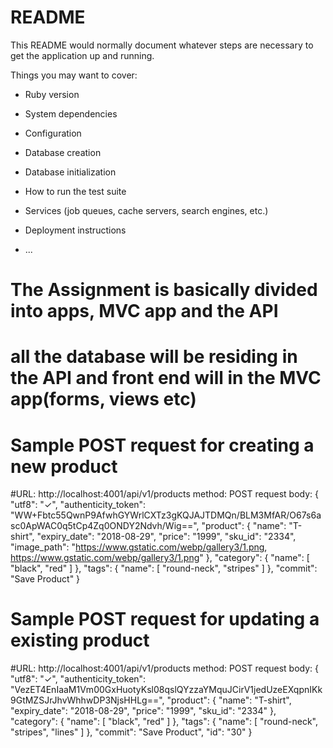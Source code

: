 # README

This README would normally document whatever steps are necessary to get the
application up and running.

Things you may want to cover:

* Ruby version

* System dependencies

* Configuration

* Database creation

* Database initialization

* How to run the test suite

* Services (job queues, cache servers, search engines, etc.)

* Deployment instructions

* ...

# The Assignment is basically divided into apps, MVC app and the API
# all the database will be residing in the API and front end will in the MVC app(forms, views etc)


# Sample POST request for creating a new product
#URL: http://localhost:4001/api/v1/products
method: POST
request body:
 {
  "utf8": "✓",
  "authenticity_token": "WW+Fbtc55QwnP9AfwhGYWrlCXTz3gKQJAJTDMQn/BLM3MfAR/O67s6asc0ApWAC0q5tCp4Zq0ONDY2Ndvh/Wig==",
  "product": {
    "name": "T-shirt",
    "expiry_date": "2018-08-29",
    "price": "1999",
    "sku_id": "2334",
    "image_path": "https://www.gstatic.com/webp/gallery3/1.png, https://www.gstatic.com/webp/gallery3/1.png"
  },
  "category": {
    "name": [
      "black",
      "red"
    ]
  },
  "tags": {
    "name": [
      "round-neck",
      "stripes"
    ]
  },
  "commit": "Save Product"
}

 # Sample POST request for updating a existing product
#URL: http://localhost:4001/api/v1/products
method: POST
request body:
 {
  "utf8": "✓",
  "authenticity_token": "VezET4EnIaaM1Vm00GxHuotyKsl08qslQYzzaYMquJCirV1jedUzeEXqpnIKk9GtMZSJrJhvWhhwDP3NjsHHLg==",
  "product": {
    "name": "T-shirt",
    "expiry_date": "2018-08-29",
    "price": "1999",
    "sku_id": "2334"
  },
  "category": {
    "name": [
      "black",
      "red"
    ]
  },
  "tags": {
    "name": [
      "round-neck",
      "stripes",
      "lines"
    ]
  },
  "commit": "Save Product",
  "id": "30"
}